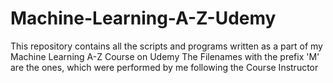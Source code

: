 # Machine-Learning-A-Z-Udemy
This repository contains all the scripts and programs written as a part of my Machine Learning A-Z Course on Udemy
The Filenames with the prefix 'M' are the ones, which were performed by me following the Course Instructor
